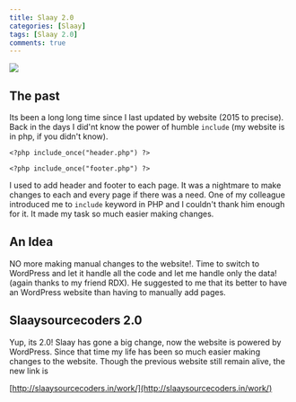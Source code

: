 ```yaml
---
title: Slaay 2.0
categories: [Slaay]
tags: [Slaay 2.0]
comments: true
---
```



<div>
	<img align="middle" src="/img/slaaylogo.png" >
</div>

The past
------------
Its been a long long time since I last updated by website (2015 to precise). Back in the days I did'nt know the power of humble `include` (my website is in php, if you didn't know). 

   `<?php include_once("header.php") ?>`

   `<?php include_once("footer.php") ?>`

I used to add header and footer to each page. It was a nightmare to make changes to each and every page if there was a need. One of my colleague introduced me to
 `include` keyword in PHP and I couldn't thank him enough for it. It made my task so much easier making changes.

An Idea
------------
NO more making manual changes to the website!. Time to switch to WordPress and let it handle all the code and let me handle only the data! (again thanks to my friend RDX). He suggested to me that its better to have an WordPress website than having to manually add pages.

Slaaysourcecoders 2.0
------------
Yup, its 2.0!
Slaay has gone a big change, now the website is powered by WordPress. Since that time my life has been so much easier making changes to the website. Though the previous website still remain alive, the new link is

[http://slaaysourcecoders.in/work/](http://slaaysourcecoders.in/work/)




